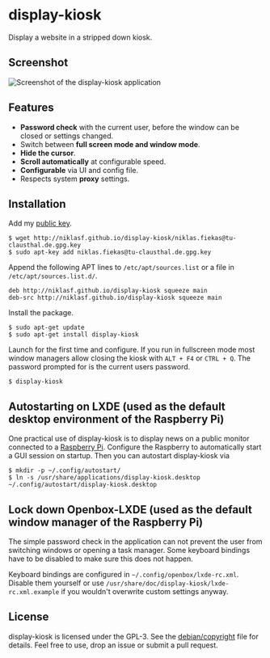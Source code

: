 display-kiosk
=============
Display a website in a stripped down kiosk.

Screenshot
----------
![Screenshot of the display-kiosk application](http://niklasf.github.io/display-kiosk/screenshot.png)

Features
--------

 - **Password check** with the current user, before the window can be closed or
   settings changed.
 - Switch between **full screen mode and window mode**.
 - **Hide the cursor**.
 - **Scroll automatically** at configurable speed.
 - **Configurable** via UI and config file.
 - Respects system **proxy** settings.

Installation
------------
Add my [public key](http://niklasf.github.io/display-kiosk/niklas.fiekas@tu-clausthal.de.gpg.key).

```
$ wget http://niklasf.github.io/display-kiosk/niklas.fiekas@tu-clausthal.de.gpg.key
$ sudo apt-key add niklas.fiekas@tu-clausthal.de.gpg.key
```

Append the following APT lines to `/etc/apt/sources.list` or a file in
`/etc/apt/sources.list.d/`.

```
deb http://niklasf.github.io/display-kiosk squeeze main
deb-src http://niklasf.github.io/display-kiosk squeeze main
```

Install the package.

```
$ sudo apt-get update
$ sudo apt-get install display-kiosk
```

Launch for the first time and configure. If you run in fullscreen mode most
window managers allow closing the kiosk with `ALT + F4` or `CTRL + Q`. The
password prompted for is the current users password.

```
$ display-kiosk
```

Autostarting on LXDE (used as the default desktop environment of the Raspberry Pi)
----------------------------------------------------------------------------------
One practical use of display-kiosk is to display news on a public monitor
connected to a [Raspberry Pi](http://www.raspberrypi.org/). Configure the
Raspberry to automatically start a GUI session on startup. Then you can
autostart display-kiosk via

```
$ mkdir -p ~/.config/autostart/
$ ln -s /usr/share/applications/display-kiosk.desktop ~/.config/autostart/display-kiosk.desktop
```

Lock down Openbox-LXDE (used as the default window manager of the Raspberry Pi)
-------------------------------------------------------------------------------
The simple password check in the application can not prevent the user from
switching windows or opening a task manager. Some keyboard bindings have
to be disabled to make sure this does not happen.

Keyboard bindings are configured in `~/.config/openbox/lxde-rc.xml`. Disable
them yourself or use `/usr/share/doc/display-kiosk/lxde-rc.xml.example` if you
wouldn't overwrite custom settings anyway.

License
-------
display-kiosk is licensed under the GPL-3. See the
[debian/copyright](/debian/copyright) file for details. Feel free to use, drop
an issue or submit a pull request.
